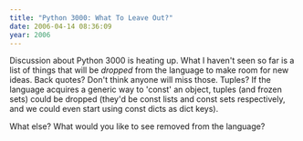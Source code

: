 ```yaml
---
title: "Python 3000: What To Leave Out?"
date: 2006-04-14 08:36:09
year: 2006
---
```

<p>Discussion about Python 3000 is heating up.  What I haven't seen so far is a list of things that will be <em>dropped</em> from the language to make room for new ideas.  Back quotes?  Don't think anyone will miss those.  Tuples?  If the language acquires a generic way to 'const' an object, tuples (and frozen sets) could be dropped (they'd be const lists and const sets respectively, and we could even start using const dicts as dict keys).</p>

<p>What else?  What would you like to see removed from the language?</p>
